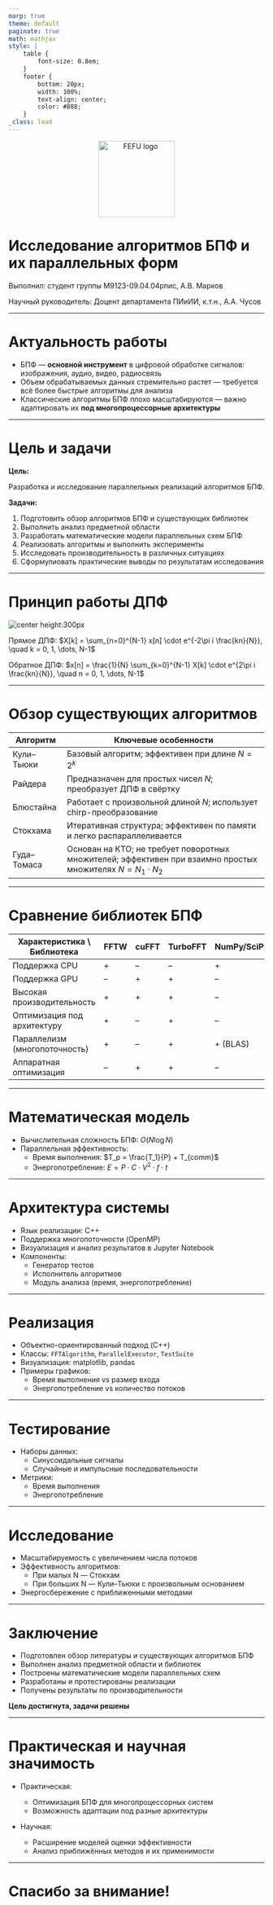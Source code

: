 ```yaml
---
marp: true
theme: default
paginate: true
math: mathjax
style: |
    table {
        font-size: 0.8em;
    }
    footer {
        bottom: 20px;
        width: 100%;
        text-align: center;
        color: #888;
    }
_class: lead
---
```


<!-- _paginate: false -->
<!-- _footer: Владивосток 2025 -->

<p align="center">
  <img src="fefu-logo.jpg" alt="FEFU logo" height="150"/>
</p>

# Исследование алгоритмов БПФ и их параллельных форм

Выполнил: студент группы М9123-09.04.04рпис, А.В. Марков

Научный руководитель: Доцент департамента ПИиИИ, к.т.н., А.А. Чусов

<!-- Здравствуйте, уважаемые члены комиссии. Меня зовут Марков Андрей. Мой научный руководитель – Чусов Андрей Александрович. Тема моей выпускной квалификационной работы — исследование алгоритмов быстрого преобразования Фурье и их параллельных форм.
-->

---

# Актуальность работы

- БПФ — **основной инструмент** в цифровой обработке сигналов: изображения, аудио, видео, радиосвязь
- Объем обрабатываемых данных стремительно растет — требуется всё более быстрые алгоритмы для анализа
- Классические алгоритмы БПФ плохо масштабируются — важно адаптировать их **под многопроцессорные архитектуры**

<!-- В современном мире объём данных в прикладных задачах постоянно увеличивается — от обработки изображений до анализа сигналов. При этом задержки и энергопотребление становятся критичными, особенно в реальном времени или при работе на мобильных и встроенных устройствах. БПФ — фундаментальный алгоритм, лежащий в основе этих систем, и его оптимизация под современные параллельные вычислительные архитектуры — ключевая задача. Поэтому тема работы напрямую связана с актуальными направлениями в науке и промышленности.
-->

---

# Цель и задачи

**Цель:**  

Разработка и исследование параллельных реализаций алгоритмов БПФ.

**Задачи:**
1. Подготовить обзор алгоритмов БПФ и существующих библиотек
2. Выполнить анализ предметной области
3. Разработать математические модели параллельных схем БПФ
4. Реализовать алгоритмы и выполнить эксперименты
5. Исследовать производительность в различных ситуациях
6. Сформулиовать практические выводы по результатам исследования

<!-- Здесь представлены цели и задачи, которые направлены не только на теоретический анализ, но и на практическую реализацию с выводами о применимости алгоритмов в реальных задачах. Полученные результаты могут быть использованы как в инженерных решениях, так и в дальнейших научных исследованиях.
-->

---

<!-- _footer: Задача 1. Обзор алгоритмов БПФ и существующих библиотек -->

# Принцип работы ДПФ

<style>
img[alt~="center"] {
  display: block;
  margin: 0 auto;
}
</style>

![center height:300px](1.jpg)

Прямое ДПФ: $X[k] = \sum_{n=0}^{N-1} x[n] \cdot e^{-2\pi i \frac{kn}{N}}, \quad k = 0, 1, \dots, N-1$

Обратное ДПФ: $x[n] = \frac{1}{N} \sum_{k=0}^{N-1} X[k] \cdot e^{2\pi i \frac{kn}{N}}, \quad n = 0, 1, \dots, N-1$

<!-- Для начала немного рассмотрим дискретное преобразование Фурье, чтобы понимать некоторые аспекты. ДПФ нужен для перевода сигнала из временной области в частотную. Прямое ДПФ вычисляет спектр сигнала — набор комплексных коэффициентов, которые показывают амплитуду и фазу каждой гармоники, в то время как обратное ДПФ выполняет, как можно догадаться, обратную операцию. На этом слайде показаны два ключевых выражения — для прямого и обратного ДПФ, однако из-за квадратичной сложности алгоритм плохо масштабируется на большие данные.
-->

---

<!-- _footer: Задача 1. Обзор алгоритмов БПФ и существующих библиотек -->

# Обзор существующих алгоритмов

| Алгоритм    | Ключевые особенности                                                                                            |
| ----------- | --------------------------------------------------------------------------------------------------------------- |
| Кули–Тьюки  | Базовый алгоритм; эффективен при длине $N = 2^k$                                                                |
| Райдера     | Предназначен для простых чисел $N$; преобразует ДПФ в свёртку                                                   |
| Блюстайна   | Работает с произвольной длиной $N$; использует chirp-преобразование                                             |
| Стокхама    | Итеративная структура; эффективен по памяти и легко распараллеливается                                          |
| Гуда–Томаса | Основан на КТО; не требует поворотных множителей; эффективен при взаимно простых множителях $N = N_1 \cdot N_2$ |

<!-- На слайде представлен подробный обзор ключевых алгоритмов БПФ. Каждый алгоритм решает свои задачи: Кули–Тьюки — базовый и наиболее часто применяемый, особенно при N=2^k; алгоритмы Райдера и Блюстайна применимы для чисел, неудобных для классического разложения, включая простые N; алгоритм Стокхама подходит для параллельных реализаций за счёт итеративной схемы и лучшей работы с памятью; алгоритм Гуда–Томаса эффективен при работе с длинами, разлагающимися на взаимно простые множители. Такой спектр методов позволяет подбирать оптимальный алгоритм под конкретные условия задачи.
-->

---

<!-- _footer: Задача 1. Обзор алгоритмов БПФ и существующих библиотек -->

# Сравнение библиотек БПФ

| Характеристика \ Библиотека   | FFTW | cuFFT | TurboFFT | NumPy/SciPy | PyCUDA/Numba |
| ----------------------------- | ---- | ----- | -------- | ----------- | ------------ |
| Поддержка CPU                 | +    | –     | –        | +           | –            |
| Поддержка GPU                 | –    | +     | +        | –           | +            |
| Высокая производительность    | +    | +     | +        | –           | +            |
| Оптимизация под архитектуру   | +    | –     | +        | –           | –            |
| Параллелизм (многопоточность) | +    | –     | +        | + (BLAS)    | –            |
| Аппаратная оптимизация        | –    | +     | +        | –           | +            |

<!-- Таблица отражает ключевые различия библиотек по архитектуре и производительности. FFTW хорош для CPU и многопоточности, cuFFT и TurboFFT — для GPU и высокой скорости, особенно при поддержке аппаратной оптимизации. NumPy удобен, но уступает в скорости, а PyCUDA требует ручной настройки. Выбор зависит от оборудования и задач.
-->

---

# Математическая модель

- Вычислительная сложность БПФ: $O(N \log N)$
- Параллельная эффективность:
  - Время выполнения: $T_p = \frac{T_1}{P} + T_{comm}$
  - Энергопотребление: $E = P \cdot C \cdot V^2 \cdot f \cdot t$

<!-- Для оценки эффективности реализации используются модели времени выполнения и энергопотребления. Точность здесь не рассматривается.
-->

---

# Архитектура системы

- Язык реализации: C++
- Поддержка многопоточности (OpenMP)
- Визуализация и анализ результатов в Jupyter Notebook
- Компоненты:
  - Генератор тестов
  - Исполнитель алгоритмов
  - Модуль анализа (время, энергопотребление)

<!-- Система построена так, чтобы было удобно проводить эксперименты и масштабировать тестирование.
-->

---

# Реализация

- Объектно-ориентированный подход (C++)
- Классы: `FFTAlgorithm`, `ParallelExecutor`, `TestSuite`
- Визуализация: matplotlib, pandas
- Примеры графиков:
  - Время выполнения vs размер входа
  - Энергопотребление vs количество потоков

<!-- Реализация строится на современных принципах: модульность, повторное использование кода и наглядность.
-->

---

# Тестирование

- Наборы данных:
  - Синусоидальные сигналы
  - Случайные и импульсные последовательности
- Метрики:
  - Время выполнения
  - Энергопотребление

<!-- Тестирование проводится на типовых сигналах, чтобы оценить производительность в реальных условиях.
-->

---

# Исследование

- Масштабируемость с увеличением числа потоков
- Эффективность алгоритмов:
  - При малых N — Стокхам
  - При больших N — Кули–Тьюки с произвольным основанием
- Энергосбережение с приближенными методами

<!-- Полученные данные показывают, какие алгоритмы эффективны в разных условиях, и как влияет число потоков на энергопотребление.
-->

---

# Заключение

- Подготовлен обзор литературы и существующих алгоритмов БПФ
- Выполнен анализ предметной области и библиотек
- Построены математические модели параллельных схем
- Разработаны и протестированы реализации
- Получены результаты по производительности

**Цель достигнута, задачи решены**

<!-- Подводим итоги: все поставленные задачи решены, исследование дало практический результат.
-->

---

# Практическая и научная значимость

- Практическая:
  - Оптимизация БПФ для многопроцессорных систем
  - Возможность адаптации под разные архитектуры

- Научная:
  - Расширение моделей оценки эффективности
  - Анализ приближённых методов и их применимости

<!-- Результаты работы могут быть применены как в индустрии, так и в дальнейшем научном исследовании.
-->

---

# Спасибо за внимание!

<!-- Благодарю за внимание, готов ответить на ваши вопросы.
-->

